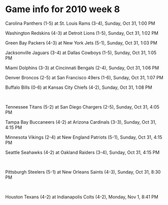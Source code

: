 # Game info for 2010 week 8

Carolina Panthers (1-5) at St. Louis Rams (3-4), Sunday, Oct 31, 1:00 PM

Washington Redskins (4-3) at Detroit Lions (1-5), Sunday, Oct 31, 1:02 PM

Green Bay Packers (4-3) at New York Jets (5-1), Sunday, Oct 31, 1:03 PM

Jacksonville Jaguars (3-4) at Dallas Cowboys (1-5), Sunday, Oct 31, 1:05 PM

Miami Dolphins (3-3) at Cincinnati Bengals (2-4), Sunday, Oct 31, 1:06 PM

Denver Broncos (2-5) at San Francisco 49ers (1-6), Sunday, Oct 31, 1:07 PM

Buffalo Bills (0-6) at Kansas City Chiefs (4-2), Sunday, Oct 31, 1:08 PM


<br/>

Tennessee Titans (5-2) at San Diego Chargers (2-5), Sunday, Oct 31, 4:05 PM

Tampa Bay Buccaneers (4-2) at Arizona Cardinals (3-3), Sunday, Oct 31, 4:15 PM

Minnesota Vikings (2-4) at New England Patriots (5-1), Sunday, Oct 31, 4:15 PM

Seattle Seahawks (4-2) at Oakland Raiders (3-4), Sunday, Oct 31, 4:15 PM


<br/>

Pittsburgh Steelers (5-1) at New Orleans Saints (4-3), Sunday, Oct 31, 8:30 PM


<br/>

Houston Texans (4-2) at Indianapolis Colts (4-2), Monday, Nov 1, 8:41 PM


